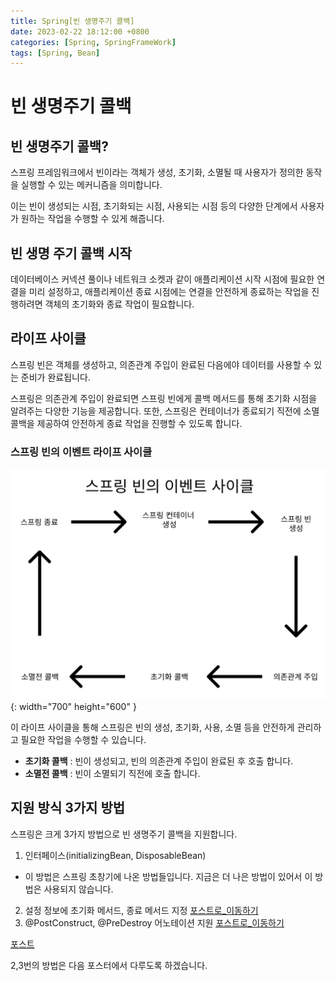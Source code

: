 ```yaml
---
title: Spring[빈 생명주기 콜백]
date: 2023-02-22 18:12:00 +0800
categories: [Spring, SpringFrameWork]
tags: [Spring, Bean]
---
```


# 빈 생명주기 콜백

## 빈 생명주기 콜백?
스프링 프레임워크에서 빈이라는 객체가 생성, 초기화, 소멸될 때 사용자가 정의한 동작을 실행할 수 있는 메커니즘을 의미합니다.   


이는 빈이 생성되는 시점, 초기화되는 시점, 사용되는 시점 등의 다양한 단계에서 사용자가 원하는 작업을 수행할 수 있게 해줍니다.        

## 빈 생명 주기 콜백 시작
데이터베이스 커넥션 풀이나 네트워크 소켓과 같이 애플리케이션 시작 시점에 필요한 연결을 미리 설정하고, 애플리케이션 종료 시점에는 연결을 안전하게 종료하는 작업을 진행하려면 객체의 초기화와 종료 작업이 필요합니다.

## 라이프 사이클
스프링 빈은 객체를 생성하고, 의존관계 주입이 완료된 다음에야 데이터를 사용할 수 있는 준비가 완료됩니다.

스프링은 의존관계 주입이 완료되면 스프링 빈에게 콜백 메서드를 통해 초기화 시점을 알려주는 다양한 기능을 제공합니다. 또한, 스프링은 컨테이너가 종료되기 직전에 소멸 콜백을 제공하여 안전하게 종료 작업을 진행할 수 있도록 합니다.

### 스프링 빈의 이벤트 라이프 사이클
 ![Spring Singleton png](/assets/img/spring/spring-basic-spring-bean-event-cycle.png){: width="700" height="600" }<br/>
        
이 라이프 사이클을 통해 스프링은 빈의 생성, 초기화, 사용, 소멸 등을 안전하게 관리하고 필요한 작업을 수행할 수 있습니다.

- **초기화 콜백** : 빈이 생성되고, 빈의 의존관계 주입이 완료된 후 호출 합니다.
- **소멸전 콜백** : 빈이 소멸되기 직전에 호출 합니다.


## 지원 방식 3가지 방법
스프링은 크게 3가지 방법으로 빈 생명주기 콜백을 지원합니다.
1. 인터페이스(initializingBean, DisposableBean)
- 이 방법은 스프링 초창기에 나온 방법들입니다. 지금은 더 나은 방법이 있어서 이 방법은 사용되지 않습니다.
2. 설정 정보에 초기화 메서드, 종료 메서드 지정
[포스트로_이동하기](https://jongone.com/posts/spring-basic-eleven/)
3. @PostConstruct, @PreDestroy 어노테이션 지원
[포스트로_이동하기](https://jongone.com/posts/spring-basic-twelve/)

[포스트](https://jongone.com/posts/spring-basic-fifteen/)

2,3번의 방법은 다음 포스터에서 다루도록 하겠습니다.